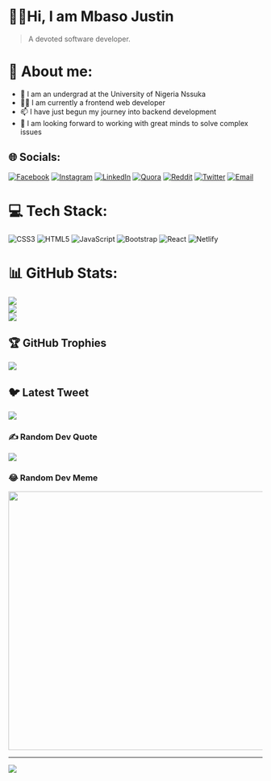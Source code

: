 # 👋🏿Hi, I am Mbaso Justin
  > A devoted software developer.
 
# 💫 About me:
- 🏫 I am an undergrad at the University of Nigeria Nssuka
- 👩‍💻 I am currently a frontend web developer
- 📫 I have just begun my journey into backend development
- 💬 I am looking forward to working with great minds to solve complex issues 

## 🌐 Socials:
[![Facebook](https://img.shields.io/badge/Facebook-%231877F2.svg?logo=Facebook&logoColor=white)](https://facebook.com/justinmbaso) [![Instagram](https://img.shields.io/badge/Instagram-%23E4405F.svg?logo=Instagram&logoColor=white)](https://instagram.com/ifenna_mb) [![LinkedIn](https://img.shields.io/badge/LinkedIn-%230077B5.svg?logo=linkedin&logoColor=white)](https://linkedin.com/in/justinmbaso) [![Quora](https://img.shields.io/badge/Quora-%23B92B27.svg?logo=Quora&logoColor=white)](https://quora.com/profile/justinmbaso) [![Reddit](https://img.shields.io/badge/Reddit-%23FF4500.svg?logo=Reddit&logoColor=white)](https://reddit.com/user/justinmbaso) [![Twitter](https://img.shields.io/badge/Twitter-%231DA1F2.svg?logo=Twitter&logoColor=white)](https://twitter.com/justinmbaso) [![Email](https://img.shields.io/badge/-Email-informational?logo=mail.ru&logoColor=white&style=flat)](http://justinmbaso16@gmail.com/)

# 💻 Tech Stack:
![CSS3](https://img.shields.io/badge/css3-%231572B6.svg?style=for-the-badge&logo=css3&logoColor=white) ![HTML5](https://img.shields.io/badge/html5-%23E34F26.svg?style=for-the-badge&logo=html5&logoColor=white) ![JavaScript](https://img.shields.io/badge/javascript-%23323330.svg?style=for-the-badge&logo=javascript&logoColor=%23F7DF1E) ![Bootstrap](https://img.shields.io/badge/bootstrap-%23563D7C.svg?style=for-the-badge&logo=bootstrap&logoColor=white) ![React](https://img.shields.io/badge/react-%2320232a.svg?style=for-the-badge&logo=react&logoColor=%2361DAFB) ![Netlify](https://img.shields.io/badge/netlify-%23000000.svg?style=for-the-badge&logo=netlify&logoColor=#00C7B7)
# 📊 GitHub Stats:
![](https://github-readme-stats.vercel.app/api?username=Justin-mbaso&theme=dark&hide_border=false&include_all_commits=false&count_private=false)<br/>
![](https://github-readme-streak-stats.herokuapp.com/?user=Justin-mbaso&theme=dark&hide_border=false)<br/>
![](https://github-readme-stats.vercel.app/api/top-langs/?username=Justin-mbaso&theme=dark&hide_border=false&include_all_commits=false&count_private=false&layout=compact)

## 🏆 GitHub Trophies
![](https://github-profile-trophy.vercel.app/?username=Justin-mbaso&theme=radical&no-frame=false&no-bg=true&margin-w=4)

## 🐦 Latest Tweet
[![](https://gtce.itsvg.in/api?username=justinmbaso)](https://gtce.itsvg.in)

### ✍️ Random Dev Quote
![](https://quotes-github-readme.vercel.app/api?type=horizontal&theme=radical)

### 😂 Random Dev Meme
<img src="https://random-memer.herokuapp.com/" width="512px"/>

---
[![](https://visitcount.itsvg.in/api?id=Justin-Mbaso&label=Profile%20Views&color=0&icon=5&pretty=true)](https://visitcount.itsvg.in)
<!-- Proudly created with GPRM ( https://gprm.itsvg.in ) -->
<!---
Justin-mbaso/Justin-mbaso is a ✨ special ✨ repository because its `README.md` (this file) appears on your GitHub profile.
You can click the Preview link to take a look at your changes.
--->
